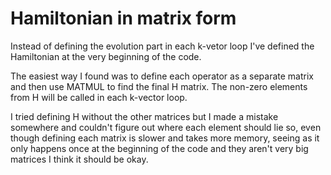 # Hamiltonian in matrix form

Instead of defining the evolution part in each k-vetor loop I've defined the Hamiltonian at the very beginning of the code.

The easiest way I found was to define each operator as a separate matrix and then use MATMUL to find the final H matrix. The non-zero elements from H will be called in each k-vector loop.

I tried defining H without the other matrices but I made a mistake somewhere and couldn't figure out where each element should lie so, even though defining each matrix is slower and takes more memory, seeing as it only happens once at the beginning of the code and they aren't very big matrices I think it should be okay.
